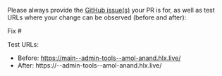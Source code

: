 Please always provide the [GitHub issue(s)](../issues) your PR is for, as well as test URLs where your change can be observed (before and after):

Fix #<gh-issue-id>

Test URLs:
- Before: https://main--admin-tools--amol-anand.hlx.live/
- After: https://<branch>--admin-tools--amol-anand.hlx.live/
